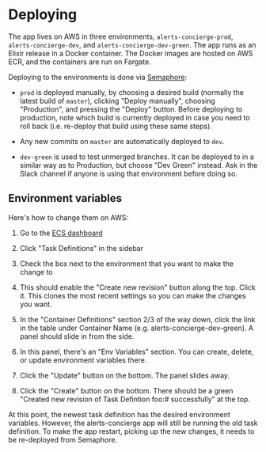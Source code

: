 # Deploying

The app lives on AWS in three environments, `alerts-concierge-prod`,
`alerts-concierge-dev`, and `alerts-concierge-dev-green`. The app runs as an
Elixir release in a Docker container. The Docker images are hosted on AWS ECR,
and the containers are run on Fargate.

Deploying to the environments is done via [Semaphore]:

* `prod` is deployed manually, by choosing a desired build (normally the latest
  build of `master`), clicking "Deploy manually", choosing "Production", and
  pressing the "Deploy" button. Before deploying to production, note which build
  is currently deployed in case you need to roll back (i.e. re-deploy that build
  using these same steps).

* Any new commits on `master` are automatically deployed to `dev`.

* `dev-green` is used to test unmerged branches. It can be deployed to in a
  similar way as to Production, but choose "Dev Green" instead. Ask in the Slack
  channel if anyone is using that environment before doing so.

[Semaphore]: https://semaphoreci.com/mbta/alerts_concierge

## Environment variables

Here's how to change them on AWS:

1. Go to the [ECS dashboard]

1. Click "Task Definitions" in the sidebar

1. Check the box next to the environment that you want to make the change to

1. This should enable the "Create new revision" button along the top. Click it.
   This clones the most recent settings so you can make the changes you want.

1. In the "Container Definitions" section 2/3 of the way down, click the link in
   the table under Container Name (e.g. alerts-concierge-dev-green). A panel
   should slide in from the side.

1. In this panel, there's an "Env Variables" section. You can create, delete, or
   update environment variables there.

1. Click the "Update" button on the bottom. The panel slides away.

1. Click the "Create" button on the bottom. There should be a green "Created new
   revision of Task Defintion foo:# successfully" at the top.

At this point, the newest task definition has the desired environment variables.
However, the alerts-concierge app will still be running the old task definition.
To make the app restart, picking up the new changes, it needs to be re-deployed
from Semaphore.

[ECS dashboard]: https://console.aws.amazon.com/ecs/home?region=us-east-1#/clusters
